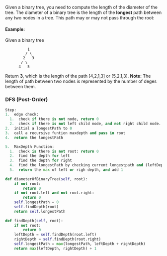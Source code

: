 Given a binary tree, you need to compute the length of the diameter of the tree. The diameter of a binary tree is the length of the <strong>longest</strong> path between any two nodes in a tree. This path may or may not pass through the root:

#### Example:
Given a binary tree
```
          1
         / \
        2   3
       / \     
      4   5    
```
Return <strong>3</strong>, which is the length of the path [4,2,1,3] or [5,2,1,3].
<strong>Note:</strong> The length of path between two nodes is represented by the number of deges between them.

### DFS (Post-Order)
```python
Step:
1.  edge check:
  1.  check if there is not node, return 0
  2.  check if there is not left child node, and not right child node. return 0
2.  initial a longestPath to 0
3.  call a recursive funtion maxdepth and pass in root
4.  return the longestPath

5.  MaxDepth Function:
  1.  check is there is not root: return 0
  2.  find the depth for left
  3.  find the depth for right
  4.  find the longestPath by checking current longestpath and (leftDepth + rightDepth), see which are biggest
  5.  return the max of left or righ depth, and add 1
  
def diameterOfBinaryTree(self, root):
    if not root:
        return 0
    if not root.left and not root.right:
        return 0
    self.longestPath = 0
    self.findDepth(root)
    return self.longestPath
    
def findDepth(self, root):
    if not root:
        return 0
    leftDepth = self.findDepth(root.left)
    rightDepth = self.findDepth(root.right)
    self.longestPath = max(longestPath, leftDepth + rightDepth)
    return max(leftDepth, rightDepth) + 1
```
